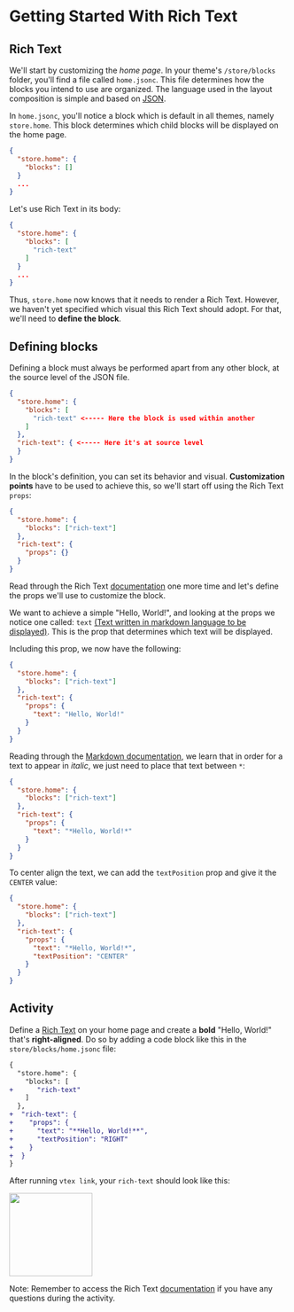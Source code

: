 # Getting Started With Rich Text

## Rich Text

We'll start by customizing the _home page_. In your theme's `/store/blocks` folder, you'll find a file called `home.jsonc`. This file determines how the blocks you intend to use are organized. The language used in the layout composition is simple and based on [JSON](http://www.json.org/json-en.html).

In `home.jsonc`, you'll notice a block which is default in all themes, namely `store.home`. This block determines which child blocks will be displayed on the home page.

```json
{
  "store.home": {
    "blocks": []
  }
  ...
}
```

Let's use Rich Text in its body:

```json
{
  "store.home": {
    "blocks": [
      "rich-text"
    ]
  }
  ...
}
```

Thus, `store.home` now knows that it needs to render a Rich Text. However, we haven't yet specified which visual this Rich Text should adopt. For that, we'll need to **define the block**.

## Defining blocks

Defining a block must always be performed apart from any other block, at the source level of the JSON file.

```json
{
  "store.home": {
    "blocks": [
      "rich-text" <----- Here the block is used within another
    ]
  },
  "rich-text": { <----- Here it's at source level
  }
}
```

In the block's definition, you can set its behavior and visual. **Customization points** have to be used to achieve this, so we'll start off using the Rich Text `props`:

```json
{
  "store.home": {
    "blocks": ["rich-text"]
  },
  "rich-text": {
    "props": {}
  }
}
```

Read through the Rich Text [documentation](https://developers.vtex.com/docs/vtex-rich-text#rich-text) one more time and let's define the props we'll use to customize the block.

We want to achieve a simple "Hello, World!", and looking at the props we notice one called: `text` [(Text written in markdown language to be displayed)](https://developers.vtex.com/docs/vtex-rich-text#rich-text). This is the prop that determines which text will be displayed.

Including this prop, we now have the following:

```json
{
  "store.home": {
    "blocks": ["rich-text"]
  },
  "rich-text": {
    "props": {
      "text": "Hello, World!"
    }
  }
}
```

Reading through the [Markdown documentation](https://www.markdownguide.org/cheat-sheet/), we learn that in order for a text to appear in _italic_, we just need to place that text between `*`:

```json
{
  "store.home": {
    "blocks": ["rich-text"]
  },
  "rich-text": {
    "props": {
      "text": "*Hello, World!*"
    }
  }
}
```

To center align the text, we can add the `textPosition` prop and give it the `CENTER` value:

```json
{
  "store.home": {
    "blocks": ["rich-text"]
  },
  "rich-text": {
    "props": {
      "text": "*Hello, World!*",
      "textPosition": "CENTER"
    }
  }
}
```

## Activity

Define a [Rich Text](https://developers.vtex.com/docs/vtex-rich-text#rich-text) on your home page and create a **bold** "Hello, World!" that's **right-aligned**. Do so by adding a code block like this in the `store/blocks/home.jsonc` file:

```diff
{
  "store.home": {
    "blocks": [
+      "rich-text"
    ]
  },
+  "rich-text": {
+    "props": {
+      "text": "**Hello, World!**",
+      "textPosition": "RIGHT"
+    }
+  }
}
```

After running `vtex link`, your `rich-text` should look like this:

<img src="https://user-images.githubusercontent.com/12139385/70143376-2e7d3480-167a-11ea-8727-2bc6a9422f21.png" width="150" />

Note: Remember to access the Rich Text [documentation](https://developers.vtex.com/vtex-developer-docs/docs/vtex-rich-text) if you have any questions during the activity.
